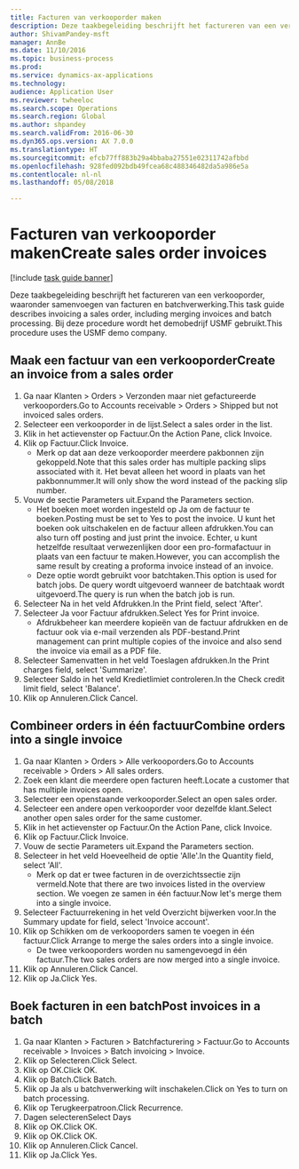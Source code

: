 ```yaml
--- 
title: Facturen van verkooporder maken
description: Deze taakbegeleiding beschrijft het factureren van een verkooporder, waaronder samenvoegen van facturen en batchverwerking.
author: ShivamPandey-msft
manager: AnnBe
ms.date: 11/10/2016
ms.topic: business-process
ms.prod: 
ms.service: dynamics-ax-applications
ms.technology: 
audience: Application User
ms.reviewer: twheeloc
ms.search.scope: Operations
ms.search.region: Global
ms.author: shpandey
ms.search.validFrom: 2016-06-30
ms.dyn365.ops.version: AX 7.0.0
ms.translationtype: HT
ms.sourcegitcommit: efcb77ff883b29a4bbaba27551e02311742afbbd
ms.openlocfilehash: 928fed092bdb49fcea68c488346482da5a986e5a
ms.contentlocale: nl-nl
ms.lasthandoff: 05/08/2018

---
```

# <a name="create-sales-order-invoices"></a><span data-ttu-id="80029-103">Facturen van verkooporder maken</span><span class="sxs-lookup"><span data-stu-id="80029-103">Create sales order invoices</span></span>

[!include [task guide banner](../../includes/task-guide-banner.md)]

<span data-ttu-id="80029-104">Deze taakbegeleiding beschrijft het factureren van een verkooporder, waaronder samenvoegen van facturen en batchverwerking.</span><span class="sxs-lookup"><span data-stu-id="80029-104">This task guide describes invoicing a sales order, including merging invoices and batch processing.</span></span> <span data-ttu-id="80029-105">Bij deze procedure wordt het demobedrijf USMF gebruikt.</span><span class="sxs-lookup"><span data-stu-id="80029-105">This procedure uses the USMF demo company.</span></span>


## <a name="create-an-invoice-from-a-sales-order"></a><span data-ttu-id="80029-106">Maak een factuur van een verkooporder</span><span class="sxs-lookup"><span data-stu-id="80029-106">Create an invoice from a sales order</span></span>
1. <span data-ttu-id="80029-107">Ga naar Klanten > Orders > Verzonden maar niet gefactureerde verkooporders.</span><span class="sxs-lookup"><span data-stu-id="80029-107">Go to Accounts receivable > Orders > Shipped but not invoiced sales orders.</span></span>
2. <span data-ttu-id="80029-108">Selecteer een verkooporder in de lijst.</span><span class="sxs-lookup"><span data-stu-id="80029-108">Select a sales order in the list.</span></span> 
3. <span data-ttu-id="80029-109">Klik in het actievenster op Factuur.</span><span class="sxs-lookup"><span data-stu-id="80029-109">On the Action Pane, click Invoice.</span></span>
4. <span data-ttu-id="80029-110">Klik op Factuur.</span><span class="sxs-lookup"><span data-stu-id="80029-110">Click Invoice.</span></span>
    * <span data-ttu-id="80029-111">Merk op dat aan deze verkooporder meerdere pakbonnen zijn gekoppeld.</span><span class="sxs-lookup"><span data-stu-id="80029-111">Note that this sales order has multiple packing slips associated with it.</span></span> <span data-ttu-id="80029-112">Het bevat alleen het woord <multiple> in plaats van het pakbonnummer.</span><span class="sxs-lookup"><span data-stu-id="80029-112">It will only show the word <multiple> instead of the packing slip number.</span></span>  
5. <span data-ttu-id="80029-113">Vouw de sectie Parameters uit.</span><span class="sxs-lookup"><span data-stu-id="80029-113">Expand the Parameters section.</span></span>
    * <span data-ttu-id="80029-114">Het boeken moet worden ingesteld op Ja om de factuur te boeken.</span><span class="sxs-lookup"><span data-stu-id="80029-114">Posting must be set to Yes to post the invoice.</span></span> <span data-ttu-id="80029-115">U kunt het boeken ook uitschakelen en de factuur alleen afdrukken.</span><span class="sxs-lookup"><span data-stu-id="80029-115">You can also turn off posting and just print the invoice.</span></span> <span data-ttu-id="80029-116">Echter, u kunt hetzelfde resultaat verwezenlijken door een pro-formafactuur in plaats van een factuur te maken.</span><span class="sxs-lookup"><span data-stu-id="80029-116">However, you can accomplish the same result by creating a proforma invoice instead of an invoice.</span></span>  
    * <span data-ttu-id="80029-117">Deze optie wordt gebruikt voor batchtaken.</span><span class="sxs-lookup"><span data-stu-id="80029-117">This option is used for batch jobs.</span></span> <span data-ttu-id="80029-118">De query wordt uitgevoerd wanneer de batchtaak wordt uitgevoerd.</span><span class="sxs-lookup"><span data-stu-id="80029-118">The query is run when the batch job is run.</span></span>    
6. <span data-ttu-id="80029-119">Selecteer Na in het veld Afdrukken.</span><span class="sxs-lookup"><span data-stu-id="80029-119">In the Print field, select 'After'.</span></span>
7. <span data-ttu-id="80029-120">Selecteer Ja voor Factuur afdrukken.</span><span class="sxs-lookup"><span data-stu-id="80029-120">Select Yes for Print invoice.</span></span>
    * <span data-ttu-id="80029-121">Afdrukbeheer kan meerdere kopieën van de factuur afdrukken en de factuur ook via e-mail verzenden als PDF-bestand.</span><span class="sxs-lookup"><span data-stu-id="80029-121">Print management can print  multiple copies of the invoice and also send the invoice via email as a PDF file.</span></span>  
8. <span data-ttu-id="80029-122">Selecteer Samenvatten in het veld Toeslagen afdrukken.</span><span class="sxs-lookup"><span data-stu-id="80029-122">In the Print charges field, select 'Summarize'.</span></span>
9. <span data-ttu-id="80029-123">Selecteer Saldo in het veld Kredietlimiet controleren.</span><span class="sxs-lookup"><span data-stu-id="80029-123">In the Check credit limit field, select 'Balance'.</span></span>
10. <span data-ttu-id="80029-124">Klik op Annuleren.</span><span class="sxs-lookup"><span data-stu-id="80029-124">Click Cancel.</span></span>

## <a name="combine-orders-into-a-single-invoice"></a><span data-ttu-id="80029-125">Combineer orders in één factuur</span><span class="sxs-lookup"><span data-stu-id="80029-125">Combine orders into a single invoice</span></span>
1. <span data-ttu-id="80029-126">Ga naar Klanten > Orders > Alle verkooporders.</span><span class="sxs-lookup"><span data-stu-id="80029-126">Go to Accounts receivable > Orders > All sales orders.</span></span>
2. <span data-ttu-id="80029-127">Zoek een klant die meerdere open facturen heeft.</span><span class="sxs-lookup"><span data-stu-id="80029-127">Locate a customer that has multiple invoices open.</span></span>
3. <span data-ttu-id="80029-128">Selecteer een openstaande verkooporder.</span><span class="sxs-lookup"><span data-stu-id="80029-128">Select an open sales order.</span></span>
4. <span data-ttu-id="80029-129">Selecteer een andere open verkooporder voor dezelfde klant.</span><span class="sxs-lookup"><span data-stu-id="80029-129">Select another open sales order for the same customer.</span></span>
5. <span data-ttu-id="80029-130">Klik in het actievenster op Factuur.</span><span class="sxs-lookup"><span data-stu-id="80029-130">On the Action Pane, click Invoice.</span></span>
6. <span data-ttu-id="80029-131">Klik op Factuur.</span><span class="sxs-lookup"><span data-stu-id="80029-131">Click Invoice.</span></span>
7. <span data-ttu-id="80029-132">Vouw de sectie Parameters uit.</span><span class="sxs-lookup"><span data-stu-id="80029-132">Expand the Parameters section.</span></span>
8. <span data-ttu-id="80029-133">Selecteer in het veld Hoeveelheid de optie 'Alle'.</span><span class="sxs-lookup"><span data-stu-id="80029-133">In the Quantity field, select 'All'.</span></span>
    * <span data-ttu-id="80029-134">Merk op dat er twee facturen in de overzichtssectie zijn vermeld.</span><span class="sxs-lookup"><span data-stu-id="80029-134">Note that there are two invoices listed in the overview section.</span></span> <span data-ttu-id="80029-135">We voegen ze samen in één factuur.</span><span class="sxs-lookup"><span data-stu-id="80029-135">Now let's merge them into a single invoice.</span></span>  
9. <span data-ttu-id="80029-136">Selecteer Factuurrekening in het veld Overzicht bijwerken voor.</span><span class="sxs-lookup"><span data-stu-id="80029-136">In the Summary update for field, select 'Invoice account'.</span></span>
10. <span data-ttu-id="80029-137">Klik op Schikken om de verkooporders samen te voegen in één factuur.</span><span class="sxs-lookup"><span data-stu-id="80029-137">Click Arrange to merge the sales orders into a single invoice.</span></span>
    * <span data-ttu-id="80029-138">De twee verkooporders worden nu samengevoegd in één factuur.</span><span class="sxs-lookup"><span data-stu-id="80029-138">The two sales orders are now merged into a single invoice.</span></span>   
11. <span data-ttu-id="80029-139">Klik op Annuleren.</span><span class="sxs-lookup"><span data-stu-id="80029-139">Click Cancel.</span></span>
12. <span data-ttu-id="80029-140">Klik op Ja.</span><span class="sxs-lookup"><span data-stu-id="80029-140">Click Yes.</span></span>

## <a name="post-invoices-in-a-batch"></a><span data-ttu-id="80029-141">Boek facturen in een batch</span><span class="sxs-lookup"><span data-stu-id="80029-141">Post invoices in a batch</span></span>
1. <span data-ttu-id="80029-142">Ga naar Klanten > Facturen > Batchfacturering > Factuur.</span><span class="sxs-lookup"><span data-stu-id="80029-142">Go to Accounts receivable > Invoices > Batch invoicing > Invoice.</span></span>
2. <span data-ttu-id="80029-143">Klik op Selecteren.</span><span class="sxs-lookup"><span data-stu-id="80029-143">Click Select.</span></span>
3. <span data-ttu-id="80029-144">Klik op OK.</span><span class="sxs-lookup"><span data-stu-id="80029-144">Click OK.</span></span>
4. <span data-ttu-id="80029-145">Klik op Batch.</span><span class="sxs-lookup"><span data-stu-id="80029-145">Click Batch.</span></span>
5. <span data-ttu-id="80029-146">Klik op Ja als u batchverwerking wilt inschakelen.</span><span class="sxs-lookup"><span data-stu-id="80029-146">Click on Yes to turn on batch processing.</span></span>
6. <span data-ttu-id="80029-147">Klik op Terugkeerpatroon.</span><span class="sxs-lookup"><span data-stu-id="80029-147">Click Recurrence.</span></span>
7. <span data-ttu-id="80029-148">Dagen selecteren</span><span class="sxs-lookup"><span data-stu-id="80029-148">Select Days</span></span>
8. <span data-ttu-id="80029-149">Klik op OK.</span><span class="sxs-lookup"><span data-stu-id="80029-149">Click OK.</span></span>
9. <span data-ttu-id="80029-150">Klik op OK.</span><span class="sxs-lookup"><span data-stu-id="80029-150">Click OK.</span></span>
10. <span data-ttu-id="80029-151">Klik op Annuleren.</span><span class="sxs-lookup"><span data-stu-id="80029-151">Click Cancel.</span></span>
11. <span data-ttu-id="80029-152">Klik op Ja.</span><span class="sxs-lookup"><span data-stu-id="80029-152">Click Yes.</span></span>


